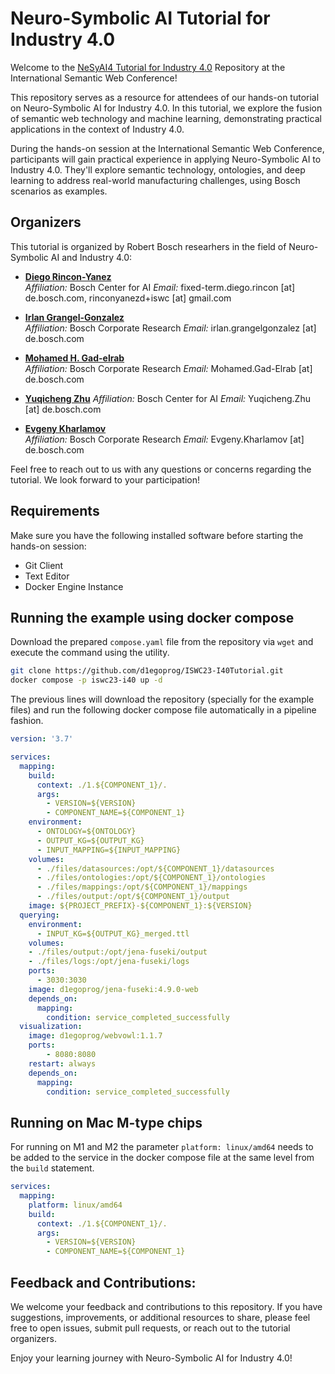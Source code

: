 # Neuro-Symbolic AI Tutorial for Industry 4.0

Welcome to the [NeSyAI4 Tutorial for Industry 4.0](https://sites.google.com/view/nesyai4-2023/home) Repository at the International Semantic Web Conference!

This repository serves as a resource for attendees of our hands-on tutorial on Neuro-Symbolic AI for Industry 4.0. In this tutorial, we explore the fusion of semantic web technology and machine learning, demonstrating practical applications in the context of Industry 4.0.

During the hands-on session at the International Semantic Web Conference, participants will gain practical experience in applying Neuro-Symbolic AI to Industry 4.0. They'll explore semantic technology, ontologies, and deep learning to address real-world manufacturing challenges, using Bosch scenarios as examples.

## Organizers

This tutorial is organized by Robert Bosch researhers in the field of Neuro-Symbolic AI and Industry 4.0:

- **[Diego Rincon-Yanez](https://d1egoprog.co)**  
  *Affiliation:* Bosch Center for AI 
  *Email:* fixed-term.diego.rincon \[at\] de.bosch.com, rinconyanezd+iswc \[at\] gmail.com 

- **[Irlan Grangel-Gonzalez](https://www.linkedin.com/in/dr-irlan-grangel-gonzalez/)**    
  *Affiliation:* Bosch Corporate Research
  *Email:* irlan.grangelgonzalez \[at\] de.bosch.com

- **[Mohamed H. Gad-elrab](https://www.linkedin.com/in/gadelrab/)**    
  *Affiliation:* Bosch Corporate Research
  *Email:* Mohamed.Gad-Elrab \[at\]  de.bosch.com

- **[Yuqicheng Zhu](https://www.linkedin.com/in/yuqicheng-zhu-531658161/)**
  *Affiliation:* Bosch Center for AI
  *Email:* Yuqicheng.Zhu \[at\] de.bosch.com

- **[Evgeny Kharlamov](https://www.linkedin.com/in/evgeny-kharlamov-98721a7/)**    
  *Affiliation:* Bosch Corporate Research
  *Email:* Evgeny.Kharlamov \[at\]  de.bosch.com

Feel free to reach out to us with any questions or concerns regarding the tutorial. We look forward to your participation!

## Requirements

Make sure you have the following installed software before starting the hands-on session:

- Git Client
- Text Editor
- Docker Engine Instance

## Running the example using docker compose

Download the prepared `compose.yaml` file from the repository via `wget` and execute the command using the utility.

``` BASH
git clone https://github.com/d1egoprog/ISWC23-I40Tutorial.git
docker compose -p iswc23-i40 up -d
```

The previous lines will download the repository (specially for the example files) and run the following docker compose file automatically in a pipeline fashion.

``` YAML
version: '3.7'

services:
  mapping:
    build: 
      context: ./1.${COMPONENT_1}/.
      args:
        - VERSION=${VERSION}
        - COMPONENT_NAME=${COMPONENT_1}
    environment:
      - ONTOLOGY=${ONTOLOGY}
      - OUTPUT_KG=${OUTPUT_KG}
      - INPUT_MAPPING=${INPUT_MAPPING}
    volumes:
      - ./files/datasources:/opt/${COMPONENT_1}/datasources
      - ./files/ontologies:/opt/${COMPONENT_1}/ontologies
      - ./files/mappings:/opt/${COMPONENT_1}/mappings
      - ./files/output:/opt/${COMPONENT_1}/output
    image: ${PROJECT_PREFIX}-${COMPONENT_1}:${VERSION}
  querying:
    environment:
      - INPUT_KG=${OUTPUT_KG}_merged.ttl
    volumes:
    - ./files/output:/opt/jena-fuseki/output
    - ./files/logs:/opt/jena-fuseki/logs
    ports:
      - 3030:3030
    image: d1egoprog/jena-fuseki:4.9.0-web
    depends_on:
      mapping:
        condition: service_completed_successfully
  visualization:
    image: d1egoprog/webvowl:1.1.7
    ports:
        - 8080:8080
    restart: always
    depends_on:
      mapping:
        condition: service_completed_successfully
```

## Running on Mac M-type chips

For running on M1 and M2 the parameter `platform: linux/amd64` needs to be added to the service in the docker compose file at the same level from the `build` statement.

``` YAML
services:
  mapping:
    platform: linux/amd64
    build: 
      context: ./1.${COMPONENT_1}/.
      args:
        - VERSION=${VERSION}
        - COMPONENT_NAME=${COMPONENT_1}
```

## Feedback and Contributions:

We welcome your feedback and contributions to this repository. If you have suggestions, improvements, or additional resources to share, please feel free to open issues, submit pull requests, or reach out to the tutorial organizers.

Enjoy your learning journey with Neuro-Symbolic AI for Industry 4.0!
